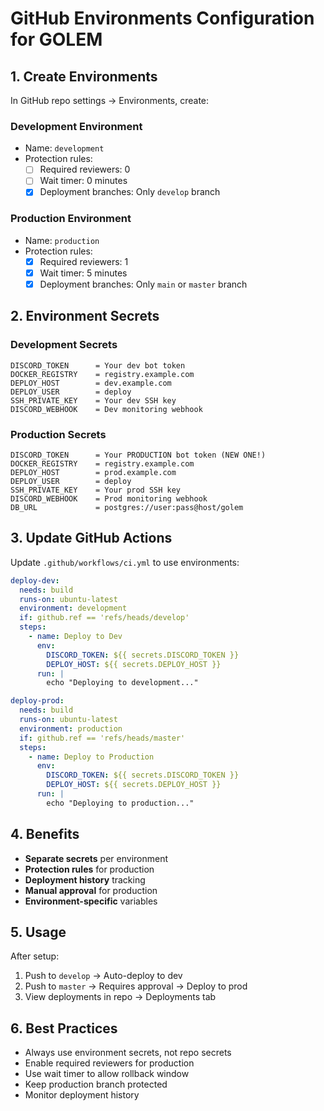 # GitHub Environments Configuration for GOLEM

## 1. Create Environments

In GitHub repo settings → Environments, create:

### Development Environment
- Name: `development`
- Protection rules:
  - [ ] Required reviewers: 0
  - [ ] Wait timer: 0 minutes
  - [x] Deployment branches: Only `develop` branch

### Production Environment  
- Name: `production`
- Protection rules:
  - [x] Required reviewers: 1
  - [x] Wait timer: 5 minutes
  - [x] Deployment branches: Only `main` or `master` branch

## 2. Environment Secrets

### Development Secrets
```
DISCORD_TOKEN      = Your dev bot token
DOCKER_REGISTRY    = registry.example.com
DEPLOY_HOST        = dev.example.com
DEPLOY_USER        = deploy
SSH_PRIVATE_KEY    = Your dev SSH key
DISCORD_WEBHOOK    = Dev monitoring webhook
```

### Production Secrets
```
DISCORD_TOKEN      = Your PRODUCTION bot token (NEW ONE!)
DOCKER_REGISTRY    = registry.example.com
DEPLOY_HOST        = prod.example.com
DEPLOY_USER        = deploy
SSH_PRIVATE_KEY    = Your prod SSH key
DISCORD_WEBHOOK    = Prod monitoring webhook
DB_URL             = postgres://user:pass@host/golem
```

## 3. Update GitHub Actions

Update `.github/workflows/ci.yml` to use environments:

```yaml
deploy-dev:
  needs: build
  runs-on: ubuntu-latest
  environment: development
  if: github.ref == 'refs/heads/develop'
  steps:
    - name: Deploy to Dev
      env:
        DISCORD_TOKEN: ${{ secrets.DISCORD_TOKEN }}
        DEPLOY_HOST: ${{ secrets.DEPLOY_HOST }}
      run: |
        echo "Deploying to development..."

deploy-prod:
  needs: build
  runs-on: ubuntu-latest
  environment: production
  if: github.ref == 'refs/heads/master'
  steps:
    - name: Deploy to Production
      env:
        DISCORD_TOKEN: ${{ secrets.DISCORD_TOKEN }}
        DEPLOY_HOST: ${{ secrets.DEPLOY_HOST }}
      run: |
        echo "Deploying to production..."
```

## 4. Benefits

- **Separate secrets** per environment
- **Protection rules** for production
- **Deployment history** tracking
- **Manual approval** for production
- **Environment-specific** variables

## 5. Usage

After setup:
1. Push to `develop` → Auto-deploy to dev
2. Push to `master` → Requires approval → Deploy to prod
3. View deployments in repo → Deployments tab

## 6. Best Practices

- Always use environment secrets, not repo secrets
- Enable required reviewers for production
- Use wait timer to allow rollback window
- Keep production branch protected
- Monitor deployment history